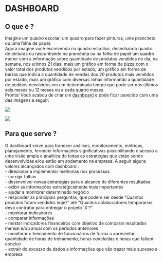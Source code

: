 <h1>DASHBOARD</h1>
<h2>O que é ?</h2>
<p>Imagine um quadro escolar, um quadro para fazer pinturas, uma prancheta ou uma folha de papel.<br>
Agora imagine você escrevendo no quadro escolhar, desenhando quadro de pinturas ou rascunhando na prancheta ou na folha de papel um quadro menor com a informação sobre quantidade de produtos vendidos no dia, na semana, nos ultimos 21 dias, mais um gráfico em forma de pizza com o valor total dos produtos vendidos por estado, um gráfico em forma de barras que indica a quantidade de vendas dos 20 produtos mais vendidos por estado, mais um gráfico com diversas linhas informando a quantidade de pedidos devolvidos em um determinado tempo que pode ser nos últimos seis meses ou 12 meses ou a cada quatro meses.<br>
Pronto! Você acabou de criar um <a href="https://en.wikipedia.org/wiki/Dashboard_(business)#:~:text=A%20dashboard%20is%20a%20type,a%20form%20of%20data%20visualization.">dashboard</a> e pode ficar parecido com uma das imagens a seguir:</p>
<p><img src="/3-img/img/00dshbrd_oquee.png"></p>
<p><img src="/3-img/img/01dshbrd_oquee.png"></p>
<h2>Para que serve ?</h2>
<p>O dashboard serve para fornecer análises, monitoramento, métricas, planejamento, fornecer informações significativas possibilitando o acesso a uma visão ampla e analítica de todas as estratégias que estão sendo desenvolvidas e/ou estão em andamento na empresa. A seguir alguns valores alcançados com dashboard :<br>
- direcionar a implementar melhorias nos processos<br>
- corrigir falhas<br>
- desenvolver novas estratégias para o alcance de diferentes resultados<br>
- exibir as informações estratégicamente mais importantes<br>
- ajudar a monitorar determinado negócio<br>
- responder as principais perguntas, que podem ser desde "Quantos produtos foram vendidos hoje?" até "Quantos colaboradores temporários devo contratar para entregar o projeto 'X'?"<br>
- monitorar indicadores<br>
- comparar informações<br>
- mostar indicadores financeiros com objetivo de comparar resultados mensal e/ou anual com os períodos anteriores<br>
- monitorar o treinamento de funcionários de forma a apresentar quantidade de horas de treinamento, horas concluídas e horas que faltam concluir<br>
- extrair do excesso de dados e informações que vão trazer mais sucesso a empresa</p>
